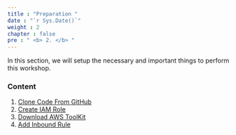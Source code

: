 ```yaml
---
title : "Preparation "
date : "`r Sys.Date()`"
weight : 2
chapter : false
pre : " <b> 2. </b> "
---
```



In this section, we will setup the necessary and important things to perform this workshop.

### Content
1. [Clone Code From GitHub](2.1-clone-code/)
2. [Create IAM Role](2.2-create-iam-role/)
3. [Download AWS ToolKit](2.3-download-aws-toolkit/)
4. [Add Inbound Rule](2.4-add-inbound-rule/)


